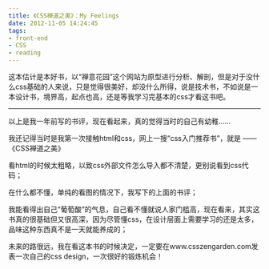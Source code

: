 ```yaml
---
title: 《CSS禅道之美》：My Feelings
date: 2012-11-05 14:24:45
tags:
- front-end
- CSS
- reading
---
```


这本估计是本好书，以“禅意花园”这个网站为原型进行分析、解剖，但是对于没什么css基础的人来说，只是觉得很美好，却没什么所得，说是技术书，不如说是一本设计书，境界高，起点也高，还是等我学习完基本的css才看这书吧。

<!-- more -->

***

以上是我一年前写的书评，现在看起来，真的觉得当时的自己有幼稚……

我还记得当时是我第一次接触html和css，网上一搜“css入门推荐书”，就是 —— 《CSS禅道之美》

看html的时候太粗略，以致css外部文件怎么导入都不清楚，更别说看到css代码；

在什么都不懂，单纯的看图的情况下，我写下的上面的书评；

我能看得出自己“葡萄酸”的气息，自己看不懂就说人家门槛高，现在看来，其实这书真的很基础但又很高深，因为尽管懂css，在设计层面上需要学习的还是太多，品味这种东西真不是一天就能养成的；

未来的路很远，我在看这本书的时候决定，一定要在www.csszengarden.com发表一次自己的css design，一次很好的锻炼机会！